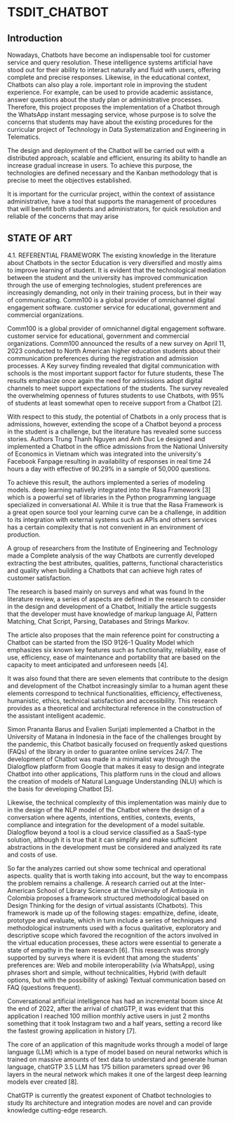 # TSDIT_CHATBOT

## Introduction

Nowadays, Chatbots have become an indispensable tool for customer service and query resolution. These intelligence systems artificial have stood out for their ability to interact naturally and fluid with users, offering complete and precise responses. Likewise, in the educational context, Chatbots can also play a role. important role in improving the student experience. For example, can be used to provide academic assistance, answer questions about the study plan or administrative processes. Therefore, this project proposes the implementation of a Chatbot through the WhatsApp instant messaging service, whose purpose is to solve the concerns that students may have about the existing procedures for the curricular project of Technology in Data Systematization and Engineering in Telematics.

The design and deployment of the Chatbot will be carried out with a distributed approach, scalable and efficient, ensuring its ability to handle an increase gradual increase in users. To achieve this purpose, the technologies are defined necessary and the Kanban methodology that is precise to meet the objectives established.

It is important for the curricular project, within the context of assistance administrative, have a tool that supports the management of procedures that will benefit both students and administrators, for quick resolution and reliable of the concerns that may arise

## STATE OF ART

4.1. REFERENTIAL FRAMEWORK
The existing knowledge in the literature about Chatbots in the sector
Education is very diversified and mostly aims to improve learning
of student. It is evident that the technological mediation between the student and the
university has improved communication through the use of
emerging technologies, student preferences are increasingly
demanding, not only in their training process, but in their way of communicating.
Comm100 is a global provider of omnichannel digital engagement software.
customer service for educational, government and commercial organizations.

Comm100 is a global provider of omnichannel digital engagement software.
customer service for educational, government and commercial organizations.
Comm100 announced the results of a new survey on April 11, 2023
conducted to North American higher education students about their
communication preferences during the registration and admission processes. A
Key survey finding revealed that digital communication with schools
is the most important support factor for future students, these
The results emphasize once again the need for
admissions adopt digital channels to meet support expectations
of the students. The survey revealed the overwhelming openness of futures
students to use Chatbots, with 95% of students at least somewhat open
to receive support from a Chatbot [2].

With respect to this study, the potential of Chatbots in a
only process that is admissions, however, extending the scope of
a Chatbot beyond a process in the student is a challenge, but the
literature has revealed some success stories. Authors Trung Thanh
Nguyen and Anh Duc Le designed and implemented a Chatbot in the office
admissions from the National University of Economics in Vietnam which was
integrated into the university's Facebook Fanpage resulting in
availability of responses in real time 24 hours a day with effective
of 90.29% in a sample of 50,000 questions.

To achieve this result, the authors implemented a series of modeling models.
deep learning natively integrated into the Rasa Framework [3] which is
a powerful set of libraries in the Python programming language
specialized in conversational AI. While it is true that the Rasa Framework is
a great open source tool your learning curve can be a
challenge, in addition to its integration with external systems such as APIs and others
services has a certain complexity that is not convenient in an environment of
production.

A group of researchers from the Institute of Engineering and Technology made a
Complete analysis of the way Chatbots are currently developed
extracting the best attributes, qualities, patterns, functional characteristics
and quality when building a Chatbots that can achieve high rates of
customer satisfaction.

The research is based mainly on surveys and what was found
In the literature review, a series of aspects are defined in the research
to consider in the design and development of a Chatbot, Initially the article
suggests that the developer must have knowledge of markup language
AI, Pattern Matching, Chat Script, Parsing, Databases and Strings
Markov.

The article also proposes that the main reference point for constructing a Chatbot can be started from the ISO 9126-1 Quality Model which emphasizes six known key features such as functionality, reliability, ease of use, efficiency, ease of maintenance and portability that are based on the capacity to meet anticipated and unforeseen needs [4].

It was also found that there are seven elements that contribute to the design and development of the Chatbot increasingly similar to a human agent these elements correspond to technical functionalities, efficiency, effectiveness, humanistic, ethics, technical satisfaction and accessibility. This research provides as a theoretical and architectural reference in the construction of the assistant intelligent academic.

Simon Prananta Barus and Evalien Surijati implemented a Chatbot in the University of Matana in Indonesia in the face of the challenges brought by the pandemic, this Chatbot basically focused on frequently asked questions (FAQs) of the library in order to guarantee online services 24/7. The development of Chatbot was made in a minimalist way through the Dialogflow platform from Google that makes it easy to design and integrate Chatbot into other applications, This platform runs in the cloud and allows the creation of models of Natural Language Understanding (NLU) which is the basis for developing Chatbot [5].

Likewise, the technical complexity of this implementation was mainly due to in the design of the NLP model of the Chatbot where the design of a conversation where agents, intentions, entities, contexts, events, compliance and integration for the development of a model suitable. Dialogflow beyond a tool is a cloud service classified as a SaaS-type solution, although it is true that it can simplify and make sufficient abstractions in the development must be considered and analyzed its rate and costs of use.

So far the analyzes carried out show some technical and operational aspects. quality that is worth taking into account, but the way to encompass the problem remains a challenge. A research carried out at the Inter-American School of Library Science at the University of Antioquia in Colombia proposes a framework structured methodological based on Design Thinking for the design of virtual assistants (Chatbots). This framework is made up of the following stages: empathize, define, ideate, prototype and evaluate, which in turn include a series of techniques and methodological instruments used with a focus qualitative, exploratory and descriptive scope which favored the recognition of the actors involved in the virtual education processes, these actors were essential to generate a state of empathy in the team research [6]. This research was strongly supported by surveys where it is evident that among the students' preferences are: Web and mobile interoperability (via WhatsApp), using phrases short and simple, without technicalities, Hybrid (with default options, but with the possibility of asking) Textual communication based on FAQ (questions frequent).

Conversational artificial intelligence has had an incremental boom since At the end of 2022, after the arrival of chatGTP, it was evident that this application I reached 100 million monthly active users in just 2 months something that it took Instagram two and a half years, setting a record like the fastest growing application in history [7].

The core of an application of this magnitude works through a model of large language (LLM) which is a type of model based on neural networks which is trained on massive amounts of text data to understand and generate human language, chatGTP 3.5 LLM has 175 billion parameters spread over 96 layers in the neural network which makes it one of the largest deep learning models ever created [8].

ChatGTP is currently the greatest exponent of Chatbot technologies to study Its architecture and integration modes are novel and can provide knowledge cutting-edge research.
